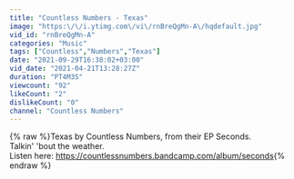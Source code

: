 ```yaml
---
title: "Countless Numbers - Texas"
image: "https:\/\/i.ytimg.com\/vi\/rnBreQgMn-A\/hqdefault.jpg"
vid_id: "rnBreQgMn-A"
categories: "Music"
tags: ["Countless","Numbers","Texas"]
date: "2021-09-29T16:38:02+03:00"
vid_date: "2021-04-21T13:28:27Z"
duration: "PT4M3S"
viewcount: "92"
likeCount: "2"
dislikeCount: "0"
channel: "Countless Numbers"
---
```

{% raw %}Texas by Countless Numbers, from their EP Seconds. <br />Talkin' 'bout the weather.<br />Listen here: <a rel="nofollow" target="blank" href="https://countlessnumbers.bandcamp.com/album/seconds">https://countlessnumbers.bandcamp.com/album/seconds</a>{% endraw %}
